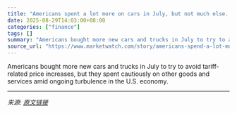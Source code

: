 ```yaml
---
title: "Americans spent a lot more on cars in July, but not much else. Tariffs are keeping consumers cautious."
date: 2025-08-29T14:03:00+08:00
categories: ["finance"]
tags: []
summary: "Americans bought more new cars and trucks in July to try to avoid tariff-related price increases, but they spent cautiously on other goods and services amid ongoing turbulence in the U.S. economy."
source_url: "https://www.marketwatch.com/story/americans-spend-a-lot-more-on-cars-in-july-but-not-much-else-tariffs-keep-consumers-cautious-45da3b43?mod=mw_rss_topstories"
---
```


Americans bought more new cars and trucks in July to try to avoid tariff-related price increases, but they spent cautiously on other goods and services amid ongoing turbulence in the U.S. economy.

---

*来源: [原文链接](https://www.marketwatch.com/story/americans-spend-a-lot-more-on-cars-in-july-but-not-much-else-tariffs-keep-consumers-cautious-45da3b43?mod=mw_rss_topstories)*
